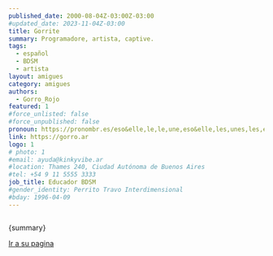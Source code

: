 ```yaml
---
published_date: 2000-08-04Z-03:00Z-03:00
#updated_date: 2023-11-04Z-03:00
title: Gorrite
summary: Programadore, artista, captive.
tags:
  - español
  - BDSM
  - artista
layout: amigues
category: amigues
authors:
  - Gorro_Rojo
featured: 1
#force_unlisted: false
#force_unpublished: false
pronoun: https://pronombr.es/eso&elle,le,le,une,eso&elle,les,unes,les,e,co,
link: https://gorro.ar
logo: 1
# photo: 1
#email: ayuda@kinkyvibe.ar
#location: Thames 240, Ciudad Autónoma de Buenos Aires
#tel: +54 9 11 5555 3333
job_title: Educador BDSM
#gender_identity: Perrito Travo Interdimensional
#bday: 1996-04-09
---
```


<script>
    import foto from '$lib/posts/media/Gorro_Rojo/1.jpg';
</script>

<div class="col-2">
<img alt="" src={foto} />
<div><p>{summary}</p><p><a href={link} target="_blank">Ir a su pagina</a></p></div>
</div>

